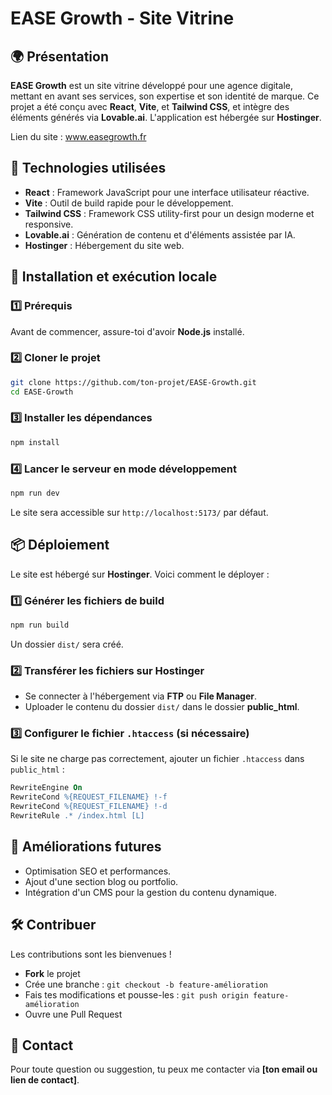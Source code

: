 # EASE Growth - Site Vitrine

## 🌍 Présentation
**EASE Growth** est un site vitrine développé pour une agence digitale, mettant en avant ses services, son expertise et son identité de marque. Ce projet a été conçu avec **React**, **Vite**, et **Tailwind CSS**, et intègre des éléments générés via **Lovable.ai**. L'application est hébergée sur **Hostinger**.

Lien du site : www.easegrowth.fr

## 🚀 Technologies utilisées
- **React** : Framework JavaScript pour une interface utilisateur réactive.
- **Vite** : Outil de build rapide pour le développement.
- **Tailwind CSS** : Framework CSS utility-first pour un design moderne et responsive.
- **Lovable.ai** : Génération de contenu et d'éléments assistée par IA.
- **Hostinger** : Hébergement du site web.

## 📂 Installation et exécution locale
### 1️⃣ Prérequis
Avant de commencer, assure-toi d'avoir **Node.js** installé.

### 2️⃣ Cloner le projet
```sh
git clone https://github.com/ton-projet/EASE-Growth.git
cd EASE-Growth
```

### 3️⃣ Installer les dépendances
```sh
npm install
```

### 4️⃣ Lancer le serveur en mode développement
```sh
npm run dev
```
Le site sera accessible sur `http://localhost:5173/` par défaut.

## 📦 Déploiement
Le site est hébergé sur **Hostinger**. Voici comment le déployer :

### 1️⃣ Générer les fichiers de build
```sh
npm run build
```
Un dossier `dist/` sera créé.

### 2️⃣ Transférer les fichiers sur Hostinger
- Se connecter à l'hébergement via **FTP** ou **File Manager**.
- Uploader le contenu du dossier `dist/` dans le dossier **public_html**.

### 3️⃣ Configurer le fichier `.htaccess` (si nécessaire)
Si le site ne charge pas correctement, ajouter un fichier `.htaccess` dans `public_html` :
```apache
RewriteEngine On
RewriteCond %{REQUEST_FILENAME} !-f
RewriteCond %{REQUEST_FILENAME} !-d
RewriteRule .* /index.html [L]
```

## 📌 Améliorations futures
- Optimisation SEO et performances.
- Ajout d'une section blog ou portfolio.
- Intégration d'un CMS pour la gestion du contenu dynamique.

## 🛠️ Contribuer
Les contributions sont les bienvenues !
- **Fork** le projet
- Crée une branche : `git checkout -b feature-amélioration`
- Fais tes modifications et pousse-les : `git push origin feature-amélioration`
- Ouvre une Pull Request

## 📧 Contact
Pour toute question ou suggestion, tu peux me contacter via **[ton email ou lien de contact]**.

